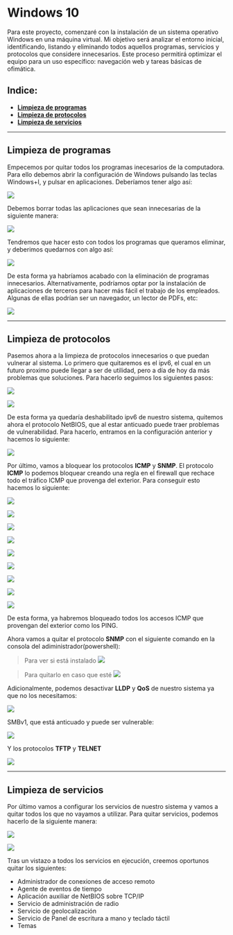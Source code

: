 # Windows 10

Para este proyecto, comenzaré con la instalación de un sistema operativo Windows en una máquina virtual. Mi objetivo será analizar el entorno inicial, identificando, listando y eliminando todos aquellos programas, servicios y protocolos que considere innecesarios. Este proceso permitirá optimizar el equipo para un uso específico: navegación web y tareas básicas de ofimática.

## Indice:

- [**Limpieza de programas**](#limpieza-de-programas)
- [**Limpieza de protocolos**](#limpieza-de-protocolos)
- [**Limpieza de servicios**](#limpieza-de-servicios)

---
## Limpieza de programas

Empecemos por quitar todos los programas inecesarios de la computadora. Para ello debemos abrir la configuración de Windows pulsando las teclas Windows+I, y pulsar en aplicaciones. Deberíamos tener algo así:

![](./images/1.png)

Debemos borrar todas las aplicaciones que sean innecesarias de la siguiente manera:

![](./images/2.png)

Tendremos que hacer esto con todos los programas que queramos eliminar, y deberimos quedarnos con algo así:

![](./images/3.png)

De esta forma ya habríamos acabado con la eliminación de programas innecesarios. Alternativamente, podríamos optar por la instalación de aplicaciones de terceros para hacer más fácil el trabajo de los empleados. Algunas de ellas podrían ser un navegador, un lector de PDFs, etc:

![](./images/4.png)

---
## Limpieza de protocolos

Pasemos ahora a la limpieza de protocolos innecesarios o que puedan vulnerar al sistema. Lo primero que quitaremos es el ipv6, el cual en un futuro proximo puede llegar a ser de utilidad, pero a día de hoy da más problemas que soluciones. Para hacerlo seguimos los siguientes pasos:

![](./images/5.png)

![](./images/6.png)

De esta forma ya quedaría deshabilitado ipv6 de nuestro sistema, quitemos ahora el protocolo NetBIOS, que al estar anticuado puede traer problemas de vulnerabilidad. Para hacerlo, entramos en la configuración anterior y hacemos lo siguiente:

![](./images/7.png)

Por último, vamos a bloquear los protocolos **ICMP** y **SNMP**. El protocolo **ICMP** lo podemos bloquear creando una regla en el firewall que rechace todo el tráfico ICMP que provenga del exterior. Para conseguir esto hacemos lo siguiente:

![](./images/8.png)

![](./images/9.png)

![](./images/10.png)

![](./images/11.png)

![](./images/12.png)

![](./images/13.png)

![](./images/14.png)

![](./images/15.png)

![](./images/16.png)

De esta forma, ya habremos bloqueado todos los accesos ICMP que provengan del exterior como los PING.

Ahora vamos a quitar el protocolo **SNMP** con el siguiente comando en la consola del adiministrador(powershell):

>Para ver si está instalado
![](./images/18.png)

>Para quitarlo en caso que esté
![](./images/19.png)

Adicionalmente, podemos desactivar **LLDP** y **QoS** de nuestro sistema ya que no los necesitamos:

![](./images/20.png)

SMBv1, que está anticuado y puede ser vulnerable:

![](./images/21.png)

Y los protocolos **TFTP** y **TELNET**

![](./images/22.png)

---
## Limpieza de servicios

Por último vamos a configurar los servicios de nuestro sistema y vamos a quitar todos los que no vayamos a utilizar. Para quitar servicios, podemos hacerlo de la siguiente manera: 

![](./images/23.png)

![](./images/24.png)

Tras un vistazo a todos los servicios en ejecución, creemos oportunos quitar los siguientes:

- Administrador de conexiones de acceso remoto
- Agente de eventos de tiempo
- Aplicación auxiliar de NetBIOS sobre TCP/IP
- Servicio de administración de radio
- Servicio de geolocalización
- Servicio de Panel de escritura a mano y teclado táctil
- Temas
